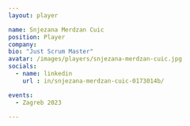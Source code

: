 ```yaml
---
layout: player

name: Snjezana Merdzan Cuic
position: Player
company: 
bio: "Just Scrum Master"
avatar: /images/players/snjezana-merdzan-cuic.jpg
socials:
  - name: linkedin
    url : in/snjezana-merdzan-cuic-0173014b/

events:
  - Zagreb 2023

---
```

